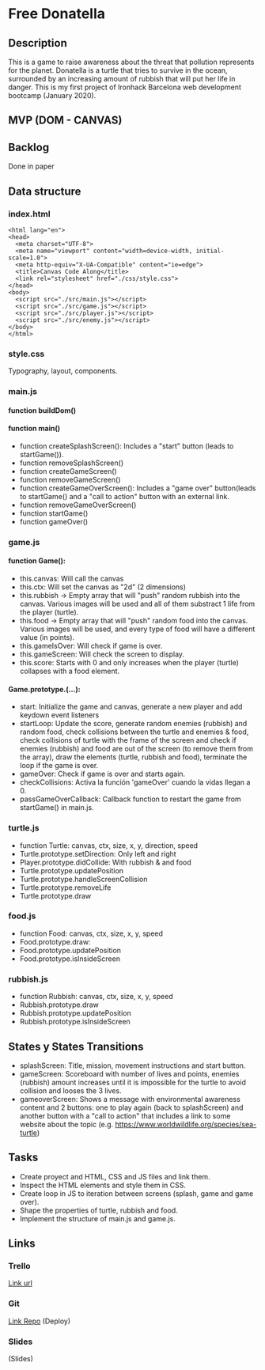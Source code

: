 # Free Donatella

## Description
This is a game to raise awareness about the threat that pollution represents for the planet. Donatella is a turtle that tries to survive in the ocean, surrounded by an increasing amount of rubbish that will put her life in danger. This is my first project of Ironhack Barcelona web development bootcamp (January 2020).


## MVP (DOM - CANVAS)

## Backlog
Done in paper

## Data structure

### index.html
```<!DOCTYPE html>
<html lang="en">
<head>
  <meta charset="UTF-8">
  <meta name="viewport" content="width=device-width, initial-scale=1.0">
  <meta http-equiv="X-UA-Compatible" content="ie=edge">
  <title>Canvas Code Along</title>
  <link rel="stylesheet" href="./css/style.css">
</head>
<body>
  <script src="./src/main.js"></script>
  <script src="./src/game.js"></script>
  <script src="./src/player.js"></script>
  <script src="./src/enemy.js"></script>
</body>
</html>
```

### style.css
Typography, layout, components.

### main.js

#### function buildDom()
#### function main()
- function createSplashScreen(): Includes a "start" button (leads to startGame()).
- function removeSplashScreen()
- function createGameScreen()
- function removeGameScreen()
- function createGameOverScreen(): Includes a "game over" button(leads to startGame() and a "call to action" button with an external link.
- function removeGameOverScreen()
- function startGame()
- function gameOver()

### game.js

#### function Game():
- this.canvas: Will call the canvas
- this.ctx: Will set the canvas as "2d" (2 dimensions)
- this.rubbish -> Empty array that will "push" random rubbish into the canvas. Various images will be used and all of them substract 1 life from the player (turtle).
- this.food -> Empty array that will "push" random food into the canvas. Various images will be used, and every type of food will have a different value (in points).
- this.gameIsOver: Will check if game is over.
- this.gameScreen: Will check the screen to display.
- this.score: Starts with 0 and only increases when the player (turtle) collapses with a food element.

#### Game.prototype.(...):
- start: Initialize the game and canvas, generate a new player and add keydown event listeners
- startLoop: Update the score, generate random enemies (rubbish) and random food, check collisions between the turtle and enemies & food, check collisions of turtle with the frame of the screen and check if enemies (rubbish) and food are out of the screen (to remove them from the array), draw the elements (turtle, rubbish and food), terminate the loop if the game is over.
- gameOver: Check if game is over and starts again.
- checkCollisions: Activa la función 'gameOver' cuando la vidas llegan a 0.
- passGameOverCallback: Callback function to restart the game from startGame() in main.js.

### turtle.js
- function Turtle: canvas, ctx, size, x, y, direction, speed
- Turtle.prototype.setDirection: Only left and right
- Player.prototype.didCollide: With rubbish & and food
- Turtle.prototype.updatePosition
- Turtle.prototype.handleScreenCollision
- Turtle.prototype.removeLife
- Turtle.prototype.draw

### food.js
- function Food: canvas, ctx, size, x, y, speed
- Food.prototype.draw:
- Food.prototype.updatePosition
- Food.prototype.isInsideScreen

### rubbish.js
- function Rubbish: canvas, ctx, size, x, y, speed
- Rubbish.prototype.draw
- Rubbish.prototype.updatePosition
- Rubbish.prototype.isInsideScreen

## States y States Transitions
- splashScreen: Title, mission, movement instructions and start button.
- gameScreen: Scoreboard with number of lives and points, enemies (rubbish) amount increases until it is impossible for the turtle to avoid collision and looses the 3 lives.
- gameoverScreen: Shows a message with environmental awareness content and 2 buttons: one to play again (back to splashScreen) and another button with a "call to action" that includes a link to some website about the topic (e.g. https://www.worldwildlife.org/species/sea-turtle)

## Tasks
- Create proyect and HTML, CSS and JS files and link them.
- Inspect the HTML elements and style them in CSS.
- Create loop in JS to iteration between screens (splash, game and game over).
- Shape the properties of turtle, rubbish and food.
- Implement the structure of main.js and game.js.

## Links

### Trello
[Link url](https://trello.com/b/XiuTiErU)

### Git
[Link Repo](https://github.com/doveriko/free-donatella)
(Deploy)


### Slides
(Slides)
